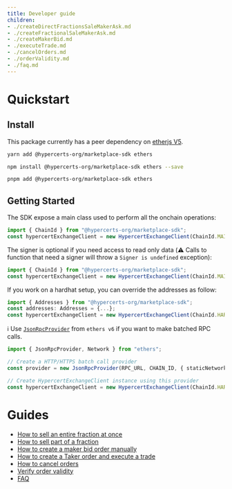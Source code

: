 ```yaml
---
title: Developer guide
children:
- ./createDirectFractionsSaleMakerAsk.md
- ./createFractionalSaleMakerAsk.md
- ./createMakerBid.md
- ./executeTrade.md
- ./cancelOrders.md
- ./orderValidity.md
- ./faq.md
---
```


# Quickstart

## Install

This package currently has a peer dependency on [etherjs V5](https://docs.ethers.io/v5/).

```bash
yarn add @hypercerts-org/marketplace-sdk ethers
```

```bash
npm install @hypercerts-org/marketplace-sdk ethers --save
```

```bash
pnpm add @hypercerts-org/marketplace-sdk ethers
```

## Getting Started

The SDK expose a main class used to perform all the onchain operations:

```ts
import { ChainId } from "@hypercerts-org/marketplace-sdk";
const hypercertExchangeClient = new HypercertExchangeClient(ChainId.MAINNET, provider, signer);
```

The signer is optional if you need access to read only data (:warning: Calls to function that need a signer will throw a `Signer is undefined` exception):

```ts
import { ChainId } from "@hypercerts-org/marketplace-sdk";
const hypercertExchangeClient = new HypercertExchangeClient(ChainId.MAINNET, provider);
```

If you work on a hardhat setup, you can override the addresses as follow:

```ts
import { Addresses } from "@hypercerts-org/marketplace-sdk";
const addresses: Addresses = {...};
const hypercertExchangeClient = new HypercertExchangeClient(ChainId.HARDHAT, provider, signer, addresses);
```

:information_source: Use [`JsonRpcProvider`](https://docs.ethers.org/v6/api/providers/jsonrpc/#JsonRpcApiProviderOptions) from `ethers v6` if you want to make batched RPC calls.

```ts
import { JsonRpcProvider, Network } from "ethers";

// Create a HTTP/HTTPS batch call provider
const provider = new JsonRpcProvider(RPC_URL, CHAIN_ID, { staticNetwork: Network.from(CHAIN_ID) });

// Create HypercertExchangeClient instance using this provider
const hypercertExchangeClient = new HypercertExchangeClient(ChainId.HARDHAT, provider, signer, addresses);
```

# Guides

- [How to sell an entire fraction at once](./createDirectFractionsSaleMakerAsk.md)
- [How to sell part of a fraction](./createFractionalSaleMakerAsk.md)
- [How to create a maker bid order manually](./createMakerBid.md)
- [How to create a Taker order and execute a trade](./executeTrade.md)
- [How to cancel orders](./cancelOrders.md)
- [Verify order validity](./orderValidity.md)
- [FAQ](./faq.md)
